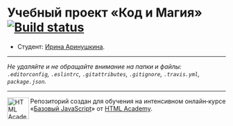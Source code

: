 # Учебный проект «Код и Магия» [![Build status][travis-image]][travis-url]

* Студент: [Ирина Аринушкина](https://up.htmlacademy.ru/javascript/10/user/295889).

---

_Не удаляйте и не обращайте внимание на папки и файлы:_<br>
_`.editorconfig`, `.eslintrc`, `.gitattributes`, `.gitignore`, `.travis.yml`, `package.json`._

---

<a href="https://htmlacademy.ru/intensive/javascript"><img align="left" width="50" height="50" title="HTML Academy" src="https://up.htmlacademy.ru/static/img/intensive/javascript/logo-for-github.svg"></a>

Репозиторий создан для обучения на интенсивном онлайн‑курсе «[Базовый JavaScript](https://htmlacademy.ru/intensive/javascript)» от [HTML Academy](https://htmlacademy.ru).

[travis-image]: https://travis-ci.org/htmlacademy-javascript/295889-code-and-magick.svg?branch=master
[travis-url]: https://travis-ci.org/htmlacademy-javascript/295889-code-and-magick
